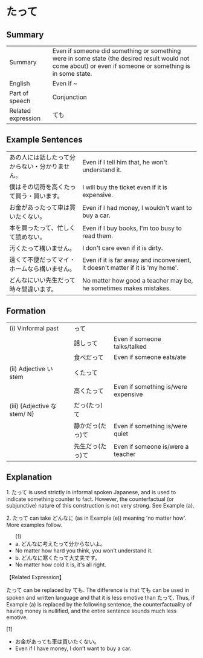 # たって

## Summary

<table><tr>   <td>Summary</td>   <td>Even if someone did something or something were in some state (the desired result would not come about) or even if someone or something is in some state.</td></tr><tr>   <td>English</td>   <td>Even if ~</td></tr><tr>   <td>Part of speech</td>   <td>Conjunction</td></tr><tr>   <td>Related expression</td>   <td>ても</td></tr></table>

## Example Sentences

<table><tr>   <td>あの人には話したって分からない・分かりません。</td>   <td>Even if I tell him that, he won't understand it.</td></tr><tr>   <td>僕はその切符を高くたって買う・買います。</td>   <td>I will buy the ticket even if it is expensive.</td></tr><tr>   <td>お金があったって車は買いたくない。</td>   <td>Even if I had money, I wouldn't want to buy a car.</td></tr><tr>   <td>本を買ったって、忙しくて読めない。</td>   <td>Even if I buy books, I'm too busy to read them.</td></tr><tr>   <td>汚くたって構いません。</td>   <td>I don't care even if it is dirty.</td></tr><tr>   <td>遠くて不便だってマイ・ホームなら構いません。</td>   <td>Even if it is far away and inconvenient, it doesn't matter if it is 'my home'.</td></tr><tr>   <td>どんなにいい先生だって時々間違います。</td>   <td>No matter how good a teacher may be, he sometimes makes mistakes.</td></tr></table>

## Formation

<table class="table"> <tbody><tr class="tr head"> <td class="td"><span class="numbers">(i)</span> <span> <span class="bold">Vinformal past</span></span></td> <td class="td"><span class="concept">って</span> </td> <td class="td"><span>&nbsp;</span></td> </tr> <tr class="tr"> <td class="td"><span>&nbsp;</span></td> <td class="td"><span>話し<span class="concept">って</span></span> </td> <td class="td"><span>Even    if someone talks/talked</span></td> </tr> <tr class="tr"> <td class="td"><span>&nbsp;</span></td> <td class="td"><span>食べだ<span class="concept">って</span></span> </td> <td class="td"><span>Even    if someone eats/ate</span></td> </tr> <tr class="tr head"> <td class="td"><span class="numbers">(ii)</span> <span> <span class="bold">Adjective い stem</span></span></td> <td class="td"><span class="concept">くたって</span> </td> <td class="td"><span>&nbsp;</span></td> </tr> <tr class="tr"> <td class="td"><span>&nbsp;</span></td> <td class="td"><span>高<span class="concept">くたって</span></span> </td> <td class="td"><span>Even    if something is/were expensive</span></td> </tr> <tr class="tr head"> <td class="td"><span class="numbers">(iii)</span> <span> <span class="bold">{Adjective な stem/   N}</span></span></td> <td class="td"><span class="concept">だっ</span><span class="concept">(たっ)て</span> </td> <td class="td"><span>&nbsp;</span></td> </tr> <tr class="tr"> <td class="td"><span>&nbsp;</span></td> <td class="td"><span>静か<span class="concept">だっ</span></span><span class="concept">(たっ)て</span> </td> <td class="td"><span>Even    if something is/were quiet</span></td> </tr> <tr class="tr"> <td class="td"><span>&nbsp;</span></td> <td class="td"><span>先生<span class="concept">だっ</span></span><span class="concept">(たっ)て</span> </td> <td class="td"><span>Even    if someone is/were a teacher</span></td> </tr></tbody></table>

## Explanation

<p>1. <span class="cloze">たって</span> is used strictly in informal spoken Japanese, and is used to indicate something counter to fact. However, the counterfactual (or subjunctive) nature of this construction is not very strong. See Example (a).</p>  <p>2. <span class="cloze">たって</span> can take どんなに (as in Example (e)) meaning 'no matter how'. More examples follow.</p>  <ul>(1) <li>a. どんなに考え<span class="cloze">たって</span>分からないよ。</li> <li>No matter how hard you think, you won't understand it.</li> <div class="divide"></div> <li>b. どんなに寒く<span class="cloze">たって</span>大丈夫です。</li> <li>No matter how cold it is, it's all right.</li> </ul>  <p>【Related Expression】</p>  <p><span class="cloze">たって</span> can be replaced by ても. The difference is that ても can be used in spoken and written language and that it is less emotive than <span class="cloze">たって</span>. Thus, if Example (a) is replaced by the following sentence, the counterfactuality of having money is nullified, and the entire sentence sounds much less emotive.</p>  <p>[1]</p>  <ul> <li>お金があっても車は買いたくない。</li> <li>Even if I have money, I don’t want to buy a car.</li> </ul>

